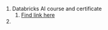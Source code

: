 
 1. Databricks AI course and certificate
	 1. [Find link here](https://www.databricks.com/learn/training/generative-ai-fundamentals-accreditation)
2. 